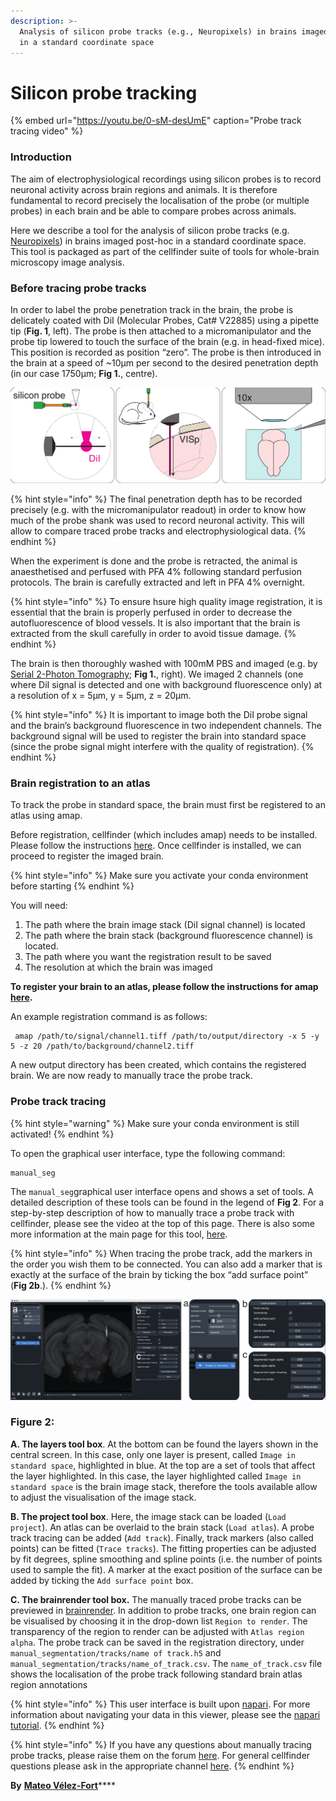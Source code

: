 ```yaml
---
description: >-
  Analysis of silicon probe tracks (e.g., Neuropixels) in brains imaged post-hoc
  in a standard coordinate space
---
```


# Silicon probe tracking

{% embed url="https://youtu.be/0-sM-desUmE" caption="Probe track tracing video" %}

### Introduction

The aim of electrophysiological recordings using silicon probes is to record neuronal activity across brain regions and animals. It is therefore fundamental to record precisely the localisation of the probe \(or multiple probes\) in each brain and be able to compare probes across animals.

Here we describe a tool for the analysis of silicon probe tracks \(e.g. [Neuropixels](https://www.neuropixels.org/)\) in brains imaged post-hoc in a standard coordinate space. This tool is packaged as part of the cellfinder suite of tools for whole-brain microscopy image analysis.

###  **Before tracing probe tracks**

In order to label the probe penetration track in the brain, the probe is delicately coated with DiI \(Molecular Probes, Cat\# V22885\) using a pipette tip \(**Fig. 1**, left\). The probe is then attached to a micromanipulator and the probe tip lowered to touch the surface of the brain \(e.g. in head-fixed mice\). This position is recorded as position “zero”. The probe is then introduced in the brain at a speed of ~10μm per second to the desired penetration depth \(in our case 1750μm; **Fig 1.**, centre\). 

![Figure 1.](../.gitbook/assets/fig1.png)

{% hint style="info" %}
The final penetration depth has to be recorded precisely \(e.g. with the micromanipulator readout\) in order to know how much of the probe shank was used to record neuronal activity. This will allow to compare traced probe tracks and electrophysiological data.
{% endhint %}

When the experiment is done and the probe is retracted, the animal is anaesthetised and perfused with PFA 4% following standard perfusion protocols. The brain is carefully extracted and left in PFA 4% overnight.

{% hint style="info" %}
 To ensure hsure high quality image registration, it is essential that the brain is properly perfused in order to decrease the autofluorescence of blood vessels. It is also important that the brain is extracted from the skull carefully in order to avoid tissue damage.
{% endhint %}

The brain is then thoroughly washed with 100mM PBS and imaged \(e.g. by [Serial 2-Photon Tomography](https://sainsburywellcomecentre.github.io/OpenSerialSection/acquisition/#); **Fig 1.**, right\). We imaged 2 channels \(one where DiI signal is detected and one with background fluorescence only\) at a resolution of x = 5μm, y = 5μm, z = 20μm.

{% hint style="info" %}
 It is important to image both the DiI probe signal and the brain’s background fluorescence in two independent channels. The background signal will be used to register the brain into standard space \(since the probe signal might interfere with the quality of registration\).
{% endhint %}

### **Brain registration to an atlas**

To track the probe in standard space, the brain must first be registered to an atlas using amap.

Before registration, cellfinder \(which includes amap\) needs to be installed. Please follow the instructions [here](../installation/installation.md). Once cellfinder is installed, we can proceed to register the imaged brain.

{% hint style="info" %}
Make sure you activate your conda environment before starting
{% endhint %}

You will need:

1. The path where the brain image stack \(DiI signal channel\) is located
2. The path where the brain stack \(background fluorescence channel\) is located. 
3.  The path where you want the registration result to be saved
4. The resolution at which the brain was imaged

**To register your brain to an atlas, please follow the instructions for amap** [**here**](../amap/getting-started/)**.**

An example registration command is as follows:

```text
 amap /path/to/signal/channel1.tiff /path/to/output/directory -x 5 -y 5 -z 20 /path/to/background/channel2.tiff
```

 A new output directory has been created, which contains the registered brain. We are now ready to manually trace the probe track.

###  **Probe track tracing**

{% hint style="warning" %}
Make sure your conda environment is still activated!
{% endhint %}

 To open the graphical user interface, type the following command:

```text
manual_seg
```

 The `manual_seg`graphical user interface opens and shows a set of tools. A detailed description of these tools can be found in the legend of **Fig 2**. For a step-by-step description of how to manually trace a probe track with cellfinder, please see the video at the top of this page. There is also some more information at the main page for this tool, [here](../neuro/standalone-tools/manual-segmentation.md).

{% hint style="info" %}
When tracing the probe track, add the markers in the order you wish them to be connected. You can also add a marker that is exactly at the surface of the brain by ticking the box “add surface point” \(**Fig 2b**.\).
{% endhint %}

![Figure 2.](../.gitbook/assets/fig2.png)

### Figure 2:

**A. The layers tool box**. At the bottom can be found the layers shown in the central screen. In this case, only one layer is present, called `Image in standard space`, highlighted in blue. At the top are a set of tools that affect the layer highlighted. In this case, the layer highlighted called `Image in standard space` is the brain image stack, therefore the tools available allow to adjust the visualisation of the image stack.

**B. The project tool box**. Here, the image stack can be loaded \(`Load project`\). An atlas can be overlaid to the brain stack \(`Load atlas`\). A probe track tracing can be added \(`Add track`\). Finally, track markers \(also called points\) can be fitted \(`Trace tracks`\). The fitting properties can be adjusted by fit degrees, spline smoothing and spline points \(i.e. the number of points used to sample the fit\). A marker at the exact position of the surface can be added by ticking the `Add surface point` box.

**C. The brainrender tool box.** The manually traced probe tracks can be previewed in [brainrender](https://github.com/BrancoLab/BrainRender). In addition to probe tracks, one brain region can be visualised by choosing it in the drop-down list `Region to render`. The transparency of the region to render can be adjusted with `Atlas region alpha`. The probe track can be saved in the registration directory, under `manual_segmentation/tracks/name of track.h5` and `manual_segmentation/tracks/name_of_track.csv`. The `name_of_track.csv` file shows the localisation of the probe track following standard brain atlas region annotations

{% hint style="info" %}
This user interface is built upon [napari](https://napari.org/). For more information about navigating your data in this viewer, please see the [napari tutorial](https://napari.org/tutorials/fundamentals/viewer).
{% endhint %}

{% hint style="info" %}
If you have any questions about manually tracing probe tracks, please raise them on the forum [here](https://gitter.im/cellfinder/probe-tracking). For general cellfinder questions please ask in the appropriate channel [here](https://gitter.im/cellfinder/).
{% endhint %}

**By** [**Mateo Vélez-Fort**](https://www.sainsburywellcome.org/web/people/mateo-velez-fort)\*\*\*\*



